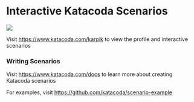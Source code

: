 # Interactive Katacoda Scenarios

[![](http://shields.katacoda.com/katacoda/karpik/count.svg)](https://www.katacoda.com/karpik "Get your profile on Katacoda.com")

Visit https://www.katacoda.com/karpik to view the profile and interactive scenarios

### Writing Scenarios
Visit https://www.katacoda.com/docs to learn more about creating Katacoda scenarios

For examples, visit https://github.com/katacoda/scenario-example
